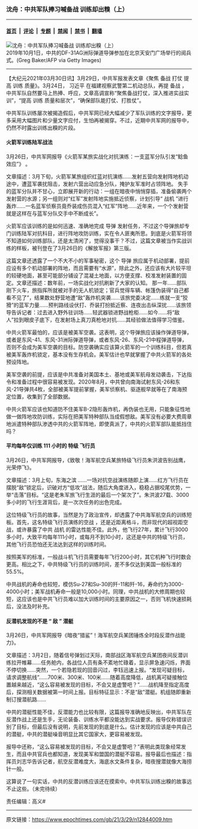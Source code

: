 ### 沈舟：中共军队捧习喊备战 训练却出糗（上）

---

#### [首页](../../../..?n12844009) &nbsp;|&nbsp; [评论](../../../../../epoch-comment?n12844009) &nbsp;|&nbsp; [专题](../../../../../epoch-special?n12844009) &nbsp;|&nbsp; [禁闻](../../../../../epoch-news?n12844009) &nbsp;|&nbsp; [禁书](../../../../../books?n12844009) &nbsp;|&nbsp; [翻墙](https://github.com/gfw-breaker/nogfw/blob/master/README.md?n12844009)


<div><img alt="沈舟：中共军队捧习喊备战 训练却出糗（上）" class="attachment-djy_600_400 size-djy_600_400 wp-post-image" src="https://i.epochtimes.com/assets/uploads/2021/03/id12844025-GettyImages-1172684329-600x400.jpg"/>
<div class="caption">
 2019年10月1日，中共的DF-31AG洲际弹道导弹参加在北京天安门广场举行的阅兵式。(Greg Baker/AFP via Getty Images)
</div></div><hr/><div class="post_content" id="artbody" itemprop="articleBody">
 <!-- article content begin -->
 <p>
  【大纪元2021年03月30日讯】3月29日，中共军报发表文章《聚焦
  <ok href="https://www.epochtimes.com/gb/tag/%E5%A4%87%E6%88%98.html">
   备战
  </ok>
  打仗 提高
  <ok href="https://www.epochtimes.com/gb/tag/%E8%AE%AD%E7%BB%83.html">
   训练
  </ok>
  质量》。3月24日，
  <ok href="https://www.epochtimes.com/gb/tag/%E4%B9%A0%E8%BF%91%E5%B9%B3.html">
   习近平
  </ok>
  在福建视察武警第二机动总队，再提
  <ok href="https://www.epochtimes.com/gb/tag/%E5%A4%87%E6%88%98.html">
   备战
  </ok>
  ，中共军队自然要马上热捧、呼应，文章高调宣称“聚焦备战打仗，深入推进实战实训”，“提高
  <ok href="https://www.epochtimes.com/gb/tag/%E8%AE%AD%E7%BB%83.html">
   训练
  </ok>
  质量和层次”，“确保部队能打仗、打胜仗”。
 </p>
 <p>
  中共军队训练屡次被揭造假后，中共军网已经大幅减少了军队训练的文字报导，更多采用大幅图片和少量文字应付，生怕再被揭穿。不过，近期中共军网的报导中，仍然不时露出训练出糗的片段。
 </p>
 <h4>
  <strong>
   火箭军训练陆军战法
  </strong>
 </h4>
 <p>
  3月26日，中共军网报导《火箭军某旅实战化对抗演练：一支蓝军分队引发“鲶鱼效应”》 。
 </p>
 <p>
  文章描述：3月下旬，火箭军某旅组织红蓝对抗演练……发射五营向发射阵地机动途中，遭蓝军袭扰阻击，发射六营出动应急分队，掩护友军准时占领阵地。 失手的蓝军分队并不甘心，立即展开新的行动：一组在暗夜中悄悄穿插，准备偷袭两个发射营的水源；另一组则对“红军”发射阵地实施抵近侦察，计划引导“
  <ok href="https://www.epochtimes.com/gb/tag/%E6%88%98%E6%9C%BA.html">
   战机
  </ok>
  ”进行轰炸……一名蓝军侦察员竟乔装成伤员混入“红军”阵地……近年来，一个个发射营就是这样在与蓝军分队交手中不断成长”。
 </p>
 <p>
  火箭军应该训练的是如何迅速、准确地完成
  <ok href="https://www.epochtimes.com/gb/tag/%E5%AF%BC%E5%BC%B9.html">
   导弹
  </ok>
  发射任务，不过这个导弹旅却专门训练陆军对抗科目，进行阵地攻防训练，实在令人匪夷所思。到底是火箭军将领不知道如何训练部队，还是太清闲了，觉得没事干？不过，这篇文章被当作实战训练的样板，被刊登在了3月26日的《解放军报》第三版。
 </p>
 <p>
  这篇文章还透露了一个不大不小的军事秘密，这个
  <ok href="https://www.epochtimes.com/gb/tag/%E5%AF%BC%E5%BC%B9.html">
   导弹
  </ok>
  旅应属于机动部署，提前应设有多个机动部署的阵地，而且需要有“水源”，除此之外，还应该有大片较平坦的较硬地面，甚至可能部分铺设了混凝土地面，以方便支撑、校准发射装置的固定。文章还描述：数年前，一场实战化对抗刷新了大家的认知。 那一年……部队刚下火车，旅指挥所就被对手的无人机锁定；官兵觉得车辆、帐篷伪装得“自己都看不见了”，结果数处野营地遭“敌”轰炸机突袭……该旅党委决定……练就一支“狡猾”的蓝军力量……预判路线设伏打、乔装打扮抵近察、连夜出击纵深扰……该旅领导告诉记者：过去进入野外驻训场……轻武器锁进野战枪柜……如今……将“敌人”拉到眼皮子底下，在发射场上真刀真枪地对抗……其经验做法值得学习借鉴。
 </p>
 <p>
  中共火箭军最怕的，应该是被美军空袭。这表明，这个导弹旅应该操作弹道导弹，或者是东风-41、东风-31洲际弹道导弹，或者东风-26、东风-21中程弹道导弹，否则不会成为美军空袭的目标。防空袭确实应该算火箭军的一个训练科目，但若真被美军轰炸机锁定，基本没有生存机会。美军估计也早就掌握了中共火箭军的各处预设阵地。
 </p>
 <p>
  美军空袭的前提，应该是中共准备对美国本土、基地或美军航母发动袭击，下达指令和准备过程中很容易被发现。2020年8月，中共曾向南海试射东风-26和东风-21导弹共4枚，全部被美军提前掌握，美军侦察机、驱逐舰早就等在了南海预定位置，收集到了全部数据。
 </p>
 <p>
  中共火箭军应该也知道防不住美军B-2隐形轰炸机，再伪装也无用，只能象征性地做一做阵地攻防训练，实际在把美军特种部队当成假想敌。美军没有必要大费周章地派遣特种部队渗透中共的火箭军阵地，即使真派了，中共的火箭军部队能抵挡住吗？
 </p>
 <h4>
  <strong>
   平均每年仅训练
  </strong>
  <strong>
   111
  </strong>
  <strong>
   小时的
  </strong>
  <strong>
   特级
  </strong>
  <strong>
   飞行员
  </strong>
 </h4>
 <p>
  3月26日，中共军网报导，《致敬！海军航空兵某旅特级飞行员朱洪波告别战鹰，光荣停飞》。
 </p>
 <p>
  文章描述：3月上旬，东海之滨 ……一场对抗空战演练随即上演……红方飞行员在摆脱“敌”锁定后，识破对方“低攻”战法，随后大角度进入，稳稳占据咬尾优势，一举“击落”目标。“这是老朱军旅飞行生涯的最后一个架次了”。朱洪波27载、3000多小时的飞行生涯背后，是一次次任务的出色完成。
 </p>
 <p>
  这位特级飞行员的故事，当然是为了政治宣传，却透露了中共海军航空兵的训练短板。首先，这名特级飞行员演练的空战 ，还是近距离格斗，而非现代的超视距空战，或许暴露了中共
  <ok href="https://www.epochtimes.com/gb/tag/%E6%88%98%E6%9C%BA.html">
   战机
  </ok>
  的雷达性能不佳。此外，他飞行27年，累计飞行3000多小时，大致平均每年111小时，或每月不到10小时，这还是中共的特级飞行员，其他飞行员恐怕还无法达到这样的训练时间。
 </p>
 <p>
  按照美军的标准，一般战斗机飞行员需要每年飞行200小时，其它机种飞行时数会更高。相比之下，中共特级飞行员的训练时间，差不多仅达到美国一般标准的55.5%。
 </p>
 <p>
  中共战机的寿命也较短，模仿Su-27和Su-30的歼-11和歼-16，寿命约为3000-4000小时；美军战机寿命一般是10,000小时。同理，中共战机的大修周期也较短，这应该也是中共飞行员难以加大训练时间的主要原因之一，否则飞机快速损耗后，没法及时补充。
 </p>
 <h4>
  <strong>
   反潜机发现的不是
  </strong>
  <strong>
   “
  </strong>
  <strong>
   敌
  </strong>
  <strong>
   ”
  </strong>
  <strong>
   潜艇
  </strong>
 </h4>
 <p>
  3月26日，中共军网报导《暗夜“猎鲨”！海军航空兵某团锤炼全时段反潜作战能力》。
 </p>
 <p>
  文章描述：3月2日，随着信号弹划过天际，南部战区海军航空兵某团夜间反潜训练拉开帷幕……任务舱内，各战位人员有条不紊地忙碌着，显示屏急速闪烁，界面不停切换……突然，一个若隐若现的回音闪过，李钰迅速上报。“发现可疑目标，请求调整航线”……700米、300米、100米……随着高度降低，战机离可疑接触位置越来越近，“这么容易被发现的目标，不会又是虚警吧？”……战机降至指定高度后，探测相关数据被第一时间上报。目标特征显示：不是“敌”潜艇。机组随即重新制订搜潜航路……
 </p>
 <p>
  中共的潜艇性能不佳，反潜能力也比较有限，这篇报导准确地反映出，中共军队在反潜作战上还是生手，无论装备、训练水平都没能达到实战要求。报导仅称错误识别了目标，但最后没有说明，先前发现的到底是什么。估计发现的应该是中共自己的潜艇，中共的潜艇噪音明显比其它国家大，更容易被发现。
 </p>
 <p>
  报导中还称，“这么容易被发现的目标，不会又是虚警吧？”表明此类现象经常发生，而且中共官兵也都知道，发现美军和盟国的潜艇不容易。报导最后也描述：指挥员刘志华告诉记者，航空反潜难度大，海底水文条件复杂，暗夜搜潜就像大海捞针一般。
 </p>
 <p>
  这算说了一句实话，中共的反潜训练应该还在摸索中。中共军队训练出糗的故事远不止这些。（未完待续）
 </p>
 <p>
  责任编辑：高义#
 </p>
 <!-- article content end -->
 <div id="below_article_ad">
 </div>
</div>


---

原文链接：https://www.epochtimes.com/gb/21/3/29/n12844009.htm